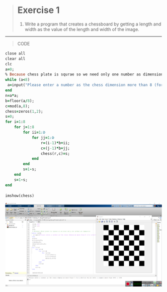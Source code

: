 

> # Exercise 1
> 1. Write a program that creates a chessboard by getting a length and width as the value of the length and width of the image.
***
>CODE

```ruby
close all
clear all
clc
a=0;
% Because chess plate is squrae so we need only one number as dimension
while (a<8)
 a=input("Please enter a number as the chess dimension more than 8 (for a better vision enter a number more than 100) : ");
end
n=a*a;
b=floor(a/8);
c=mod(a,8);
chess=zeros(1,2);
s=0;
for i=1:8
    for j=1:8
        for ii=1:b
            for jj=1:b
                r=(i-1)*b+ii;
                c=(j-1)*b+jj;
                chess(r,c)=s;
            end
        end
        s=1-s;
    end
    s=1-s;
end

imshow(chess)
```
![alt text](https://github.com/semnan-university-ai/image-processing-class/blob/19edc3c81c43fb7c551e120de823663981e77cb0/excersiecs/alirezachaji/1/Exce01.png)
